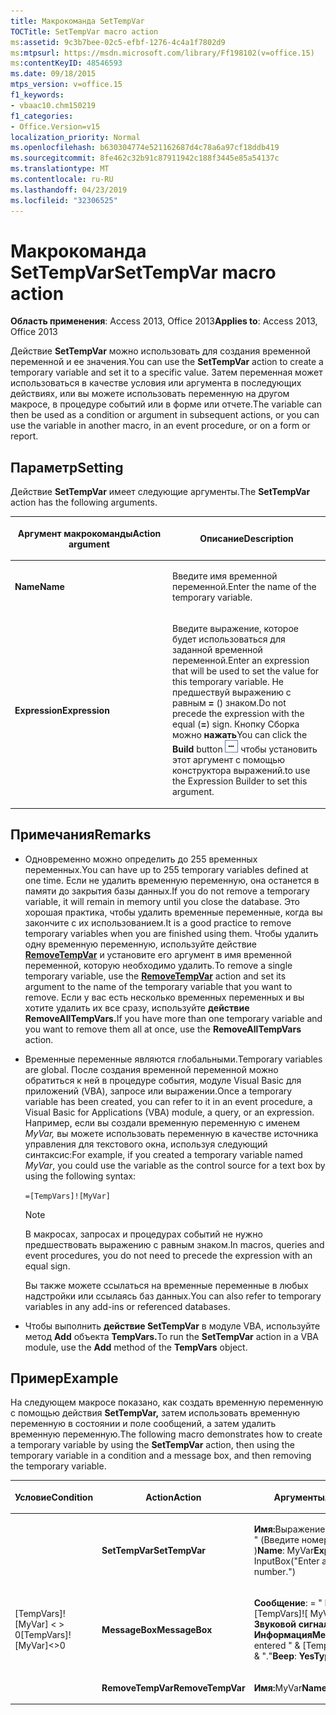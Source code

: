 ```yaml
---
title: Макрокоманда SetTempVar
TOCTitle: SetTempVar macro action
ms:assetid: 9c3b7bee-02c5-efbf-1276-4c4a1f7802d9
ms:mtpsurl: https://msdn.microsoft.com/library/Ff198102(v=office.15)
ms:contentKeyID: 48546593
ms.date: 09/18/2015
mtps_version: v=office.15
f1_keywords:
- vbaac10.chm150219
f1_categories:
- Office.Version=v15
localization_priority: Normal
ms.openlocfilehash: b630304774e521162687d4c78a6a97cf18ddb419
ms.sourcegitcommit: 8fe462c32b91c87911942c188f3445e85a54137c
ms.translationtype: MT
ms.contentlocale: ru-RU
ms.lasthandoff: 04/23/2019
ms.locfileid: "32306525"
---
```

# <a name="settempvar-macro-action"></a><span data-ttu-id="85d28-102">Макрокоманда SetTempVar</span><span class="sxs-lookup"><span data-stu-id="85d28-102">SetTempVar macro action</span></span>


<span data-ttu-id="85d28-103">**Область применения**: Access 2013, Office 2013</span><span class="sxs-lookup"><span data-stu-id="85d28-103">**Applies to**: Access 2013, Office 2013</span></span>



<span data-ttu-id="85d28-104">Действие **SetTempVar** можно использовать для создания временной переменной и ее значения.</span><span class="sxs-lookup"><span data-stu-id="85d28-104">You can use the **SetTempVar** action to create a temporary variable and set it to a specific value.</span></span> <span data-ttu-id="85d28-105">Затем переменная может использоваться в качестве условия или аргумента в последующих действиях, или вы можете использовать переменную на другом макросе, в процедуре событий или в форме или отчете.</span><span class="sxs-lookup"><span data-stu-id="85d28-105">The variable can then be used as a condition or argument in subsequent actions, or you can use the variable in another macro, in an event procedure, or on a form or report.</span></span>

## <a name="setting"></a><span data-ttu-id="85d28-106">Параметр</span><span class="sxs-lookup"><span data-stu-id="85d28-106">Setting</span></span>

<span data-ttu-id="85d28-107">Действие **SetTempVar** имеет следующие аргументы.</span><span class="sxs-lookup"><span data-stu-id="85d28-107">The **SetTempVar** action has the following arguments.</span></span>

<table>
<colgroup>
<col style="width: 50%" />
<col style="width: 50%" />
</colgroup>
<thead>
<tr class="header">
<th><p><span data-ttu-id="85d28-108">Аргумент макрокоманды</span><span class="sxs-lookup"><span data-stu-id="85d28-108">Action argument</span></span></p></th>
<th><p><span data-ttu-id="85d28-109">Описание</span><span class="sxs-lookup"><span data-stu-id="85d28-109">Description</span></span></p></th>
</tr>
</thead>
<tbody>
<tr class="odd">
<td><p><span data-ttu-id="85d28-110"><strong>Name</strong></span><span class="sxs-lookup"><span data-stu-id="85d28-110"><strong>Name</strong></span></span></p></td>
<td><p><span data-ttu-id="85d28-111">Введите имя временной переменной.</span><span class="sxs-lookup"><span data-stu-id="85d28-111">Enter the name of the temporary variable.</span></span></p></td>
</tr>
<tr class="even">
<td><p><span data-ttu-id="85d28-112"><strong>Expression</strong></span><span class="sxs-lookup"><span data-stu-id="85d28-112"><strong>Expression</strong></span></span></p></td>
<td><p><span data-ttu-id="85d28-113">Введите выражение, которое будет использоваться для заданной временной переменной.</span><span class="sxs-lookup"><span data-stu-id="85d28-113">Enter an expression that will be used to set the value for this temporary variable.</span></span> <span data-ttu-id="85d28-114">Не предшествуй выражению с равным <strong>=</strong> () знаком.</span><span class="sxs-lookup"><span data-stu-id="85d28-114">Do not precede the expression with the equal (<strong>=</strong>) sign.</span></span> <span data-ttu-id="85d28-115">Кнопку Сборка можно <strong>нажать</strong></span><span class="sxs-lookup"><span data-stu-id="85d28-115">You can click the <strong>Build</strong> button</span></span> <img src="media/access-build-button.gif" title="buildbut_ZA06047218" alt="buildbut_ZA06047218" /> <span data-ttu-id="85d28-117">чтобы установить этот аргумент с помощью конструктора выражений.</span><span class="sxs-lookup"><span data-stu-id="85d28-117">to use the Expression Builder to set this argument.</span></span></p></td>
</tr>
</tbody>
</table>


## <a name="remarks"></a><span data-ttu-id="85d28-118">Примечания</span><span class="sxs-lookup"><span data-stu-id="85d28-118">Remarks</span></span>

- <span data-ttu-id="85d28-119">Одновременно можно определить до 255 временных переменных.</span><span class="sxs-lookup"><span data-stu-id="85d28-119">You can have up to 255 temporary variables defined at one time.</span></span> <span data-ttu-id="85d28-120">Если не удалить временную переменную, она останется в памяти до закрытия базы данных.</span><span class="sxs-lookup"><span data-stu-id="85d28-120">If you do not remove a temporary variable, it will remain in memory until you close the database.</span></span> <span data-ttu-id="85d28-121">Это хорошая практика, чтобы удалить временные переменные, когда вы закончите с их использованием.</span><span class="sxs-lookup"><span data-stu-id="85d28-121">It is a good practice to remove temporary variables when you are finished using them.</span></span> <span data-ttu-id="85d28-122">Чтобы удалить одну временную переменную, используйте действие **[RemoveTempVar](removetempvar-macro-action.md)** и установите его аргумент в имя временной переменной, которую необходимо удалить.</span><span class="sxs-lookup"><span data-stu-id="85d28-122">To remove a single temporary variable, use the **[RemoveTempVar](removetempvar-macro-action.md)** action and set its argument to the name of the temporary variable that you want to remove.</span></span> <span data-ttu-id="85d28-123">Если у вас есть несколько временных переменных и вы хотите удалить их все сразу, используйте **действие RemoveAllTempVars.**</span><span class="sxs-lookup"><span data-stu-id="85d28-123">If you have more than one temporary variable and you want to remove them all at once, use the **RemoveAllTempVars** action.</span></span>

- <span data-ttu-id="85d28-124">Временные переменные являются глобальными.</span><span class="sxs-lookup"><span data-stu-id="85d28-124">Temporary variables are global.</span></span> <span data-ttu-id="85d28-125">После создания временной переменной можно обратиться к ней в процедуре события, модуле Visual Basic для приложений (VBA), запросе или выражении.</span><span class="sxs-lookup"><span data-stu-id="85d28-125">Once a temporary variable has been created, you can refer to it in an event procedure, a Visual Basic for Applications (VBA) module, a query, or an expression.</span></span> <span data-ttu-id="85d28-126">Например, если вы создали временную переменную с именем *MyVar,* вы можете использовать переменную в качестве источника управления для текстового окна, используя следующий синтаксис:</span><span class="sxs-lookup"><span data-stu-id="85d28-126">For example, if you created a temporary variable named *MyVar*, you could use the variable as the control source for a text box by using the following syntax:</span></span>
    
  `=[TempVars]![MyVar]`
    
  > [!NOTE]
  > <span data-ttu-id="85d28-127">В макросах, запросах и процедурах событий не нужно предшествовать выражению с равным знаком.</span><span class="sxs-lookup"><span data-stu-id="85d28-127">In macros, queries and event procedures, you do not need to precede the expression with an equal sign.</span></span>
 
  <span data-ttu-id="85d28-128">Вы также можете ссылаться на временные переменные в любых надстройки или ссылаясь баз данных.</span><span class="sxs-lookup"><span data-stu-id="85d28-128">You can also refer to temporary variables in any add-ins or referenced databases.</span></span>

- <span data-ttu-id="85d28-129">Чтобы выполнить **действие SetTempVar** в модуле VBA, используйте метод **Add** объекта **TempVars.**</span><span class="sxs-lookup"><span data-stu-id="85d28-129">To run the **SetTempVar** action in a VBA module, use the **Add** method of the **TempVars** object.</span></span>

## <a name="example"></a><span data-ttu-id="85d28-130">Пример</span><span class="sxs-lookup"><span data-stu-id="85d28-130">Example</span></span>

<span data-ttu-id="85d28-131">На следующем макросе показано, как создать временную переменную с помощью действия **SetTempVar,** затем использовать временную переменную в состоянии и поле сообщений, а затем удалить временную переменную.</span><span class="sxs-lookup"><span data-stu-id="85d28-131">The following macro demonstrates how to create a temporary variable by using the **SetTempVar** action, then using the temporary variable in a condition and a message box, and then removing the temporary variable.</span></span>

<table>
<colgroup>
<col style="width: 33%" />
<col style="width: 33%" />
<col style="width: 33%" />
</colgroup>
<thead>
<tr class="header">
<th><p><span data-ttu-id="85d28-132">Условие</span><span class="sxs-lookup"><span data-stu-id="85d28-132">Condition</span></span></p></th>
<th><p><span data-ttu-id="85d28-133">Action</span><span class="sxs-lookup"><span data-stu-id="85d28-133">Action</span></span></p></th>
<th><p><span data-ttu-id="85d28-134">Аргументы</span><span class="sxs-lookup"><span data-stu-id="85d28-134">Arguments</span></span></p></th>
</tr>
</thead>
<tbody>
<tr class="odd">
<td><p></p></td>
<td><p><span data-ttu-id="85d28-135"><strong>SetTempVar</strong></span><span class="sxs-lookup"><span data-stu-id="85d28-135"><strong>SetTempVar</strong></span></span></p></td>
<td><p><span data-ttu-id="85d28-136"><strong>Имя:</strong>Выражение<strong>MyVar:</strong>InputBox &quot; (Введите номер без нуля. &quot; )</span><span class="sxs-lookup"><span data-stu-id="85d28-136"><strong>Name</strong>: MyVar<strong>Expression</strong>: InputBox(&quot;Enter a non-zero number.&quot;)</span></span></p></td>
</tr>
<tr class="even">
<td><p><span data-ttu-id="85d28-137">[TempVars]! [MyVar] &lt; &gt; 0</span><span class="sxs-lookup"><span data-stu-id="85d28-137">[TempVars]![MyVar]&lt;&gt;0</span></span></p></td>
<td><p><span data-ttu-id="85d28-138"><strong>MessageBox</strong></span><span class="sxs-lookup"><span data-stu-id="85d28-138"><strong>MessageBox</strong></span></span></p></td>
<td><p><span data-ttu-id="85d28-139"><strong>Сообщение</strong>: = &quot; Вы &quot; &amp; ввели [TempVars]![ MyVar] &amp; &quot; . &quot; <strong>Звуковой сигнал:</strong> <strong>YesType</strong>: <strong>Информация</strong></span><span class="sxs-lookup"><span data-stu-id="85d28-139"><strong>Message</strong>: =&quot;You entered &quot; &amp; [TempVars]![MyVar] &amp; &quot;.&quot;<strong>Beep</strong>: <strong>YesType</strong>: <strong>Information</strong></span></span></p></td>
</tr>
<tr class="odd">
<td><p></p></td>
<td><p><span data-ttu-id="85d28-140"><strong>RemoveTempVar</strong></span><span class="sxs-lookup"><span data-stu-id="85d28-140"><strong>RemoveTempVar</strong></span></span></p></td>
<td><p><span data-ttu-id="85d28-141"><strong>Имя:</strong>MyVar</span><span class="sxs-lookup"><span data-stu-id="85d28-141"><strong>Name</strong>: MyVar</span></span></p></td>
</tr>
</tbody>
</table>

